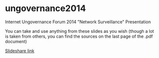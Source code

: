 ungovernance2014
================

Internet Ungovernance Forum 2014 "Network Surveillance" Presentation

You can take and use anything from these slides as you wish (though a lot is taken from others, you can find the sources on the last page of the .pdf document)  

[Slideshare link](http://www.slideshare.net/DilekGenc/internet-ungovernance-forum-2014-network-surveillance) 
